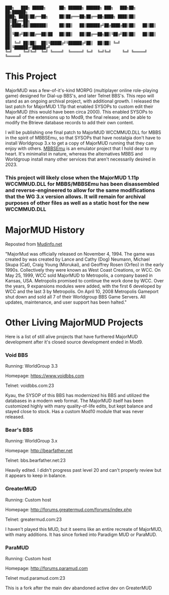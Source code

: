 ```
███╗   ███╗ █████╗      ██╗ ██████╗ ██████╗ ███╗   ███╗██╗   ██╗██████╗ 
████╗ ████║██╔══██╗     ██║██╔═══██╗██╔══██╗████╗ ████║██║   ██║██╔══██╗
██╔████╔██║███████║     ██║██║   ██║██████╔╝██╔████╔██║██║   ██║██║  ██║
██║╚██╔╝██║██╔══██║██   ██║██║   ██║██╔══██╗██║╚██╔╝██║██║   ██║██║  ██║
██║ ╚═╝ ██║██║  ██║╚█████╔╝╚██████╔╝██║  ██║██║ ╚═╝ ██║╚██████╔╝██████╔╝
╚═╝     ╚═╝╚═╝  ╚═╝ ╚════╝  ╚═════╝ ╚═╝  ╚═╝╚═╝     ╚═╝ ╚═════╝ ╚═════╝ 
```                                                                        

# This Project

MajorMUD was a few-of-it's-kind MORPG (multiplayer online role-playing game) designed for Dial-up BBS's, and later Telnet BBS's. This repo will stand as an ongoing archival project, with additional growth. I released the last patch for MajorMUD 1.11p that enabled SYSOPs to custom edit their MajorMUD (this would have been circa 2000). This enabled SYSOPs to have all of the extensions up to Mod9, the final release; and be able to modify the Btrieve database records to add their own content.

I will be publishing one final patch to MajorMUD WCCMMUD.DLL for MBBS in the spirit of MBBSEmu, so that SYSOPs that have nostalgia don't have to install Worldgroup 3.x to get a copy of MajorMUD running that they can enjoy with others. [MBBSEmu](https://www.mbbsemu.com) is an emulator project that I hold dear to my heart. It's minimalist in nature, whereas the alternatives MBBS and Worldgroup install many other services that aren't necessarily desired in 2023. 

### This project will likely close when the MajorMUD 1.11p WCCMMUD.DLL for MBBS/MBBSEmu has been disassembled and reverse-engineered to allow for the same modifications that the WG 3.x version allows. It will remain for archival purposes of other files as well as a static host for the new WCCMMUD.DLL

# MajorMUD History

Reposted from [Mudinfo.net](https://www.mudinfo.net/viewtopic.php?t=2050#:~:text=MajorMud%20was%20officially%20released%20on,West%20Coast%20Creations%2C%20or%20WCC.)

"MajorMud was officially released on November 4, 1994. The game was created by was created by Lance and Cathy (Dog) Neumann, Michael Skupa (Cat), Craig Young (Morukai), and Geoffrey Rosen (Orfeo) in the early 1990s. Collectively they were known as West Coast Creations, or WCC. On May 25, 1999, WCC sold MajorMUD to Metropolis, a company based in Kansas, USA. Metropolis promised to continue the work done by WCC. Over the years, 9 expansions modules were added, with the first 6 developed by WCC and the last 3 by Metropolis. On April 10, 2008 Metropolis Gameport shut down and sold all 7 of their Worldgroup BBS Game Servers. All updates, maintenance, and user support has been halted."

# Other Living MajorMUD Projects

Here is a list of still alive projects that have furthered MajorMUD development after it's closed source development ended in Mod9.

### Void BBS
Running: WorldGroup 3.3

Homepage: https://www.voidbbs.com

Telnet: voidbbs.com:23

Kyau, the SYSOP of this BBS has modernized his BBS and utilized the databases in a modern web format. The MajorMUD itself has been customized highly with many quality-of-life edits, but kept balance and stayed close to stock. Has a custom Mod10 module that was never released.

### Bear's BBS
Running: WorldGroup 3.x

Homepage: http://bearfather.net

Telnet: bbs.bearfather.net:23

Heavily edited. I didn't progress past level 20 and can't properly review but it appears to keep in balance. 

### GreaterMUD
Running: Custom host

Homepage: http://forums.greatermud.com/forums/index.php

Telnet: greatermud.com:23

I haven't played this MUD, but it seems like an entire recreate of MajorMUD, with many additions. It has since forked into Paradigm MUD or ParaMUD.

### ParaMUD
Running: Custom host

Homepage: http://forums.paramud.com

Telnet mud.paramud.com:23 

This is a fork after the main dev abandoned active dev on GreaterMUD

